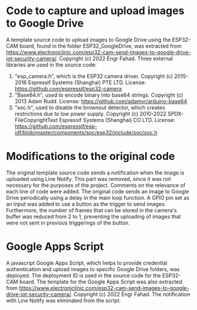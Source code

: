 # Code to capture and upload images to Google Drive
A template source code to upload images to Google Drive using the ESP32-CAM board, found in the folder ESP32_GoogleDrive, was extracted from https://www.electroniclinic.com/esp32-cam-send-images-to-google-drive-iot-security-camera/. Copyright (c) 2022 Engr Fahad.
Three external libraries are used in the source code:
1. "esp_camera.h", which is the ESP32 camera driver. Copyright (c) 2015-2016 Espressif Systems (Shanghai) PTE LTD. License: https://github.com/espressif/esp32-camera
2. "Base64.h", used to encode binary into base64 strings. Copyright (c) 2013 Adam Rudd. License: https://github.com/adamvr/arduino-base64 
3. "soc.h", used to disable the brownout detector, which creates restrictions due to low power supply. Copyright (c) 2010-2022 SPDX-FileCopyrightText Espressif Systems (Shanghai) CO LTD. License: https://github.com/espressif/esp-idf/blob/master/components/soc/esp32/include/soc/soc.h 

# Modifications to the original code
The original template source code sends a notification when the image is uploaded using Line Notify. This part was removed, since it was not necessary for the purposes of the project. Comments on the relevance of each line of code were added. The original code sends an image to Google Drive periodically using a delay in the main loop function. A GPIO pin set as an input was added to use a button as the trigger to send images. Furthermore, the number of frames that can be stored in the camera's buffer was reduced from 2 to 1, preventing the uploading of images that were not sent in previous triggerings of the button.

# Google Apps Script
A javascript Google Apps Script, which helps to provide credential authentication and upload images to specific Google Drive folders, was deployed. The deployment ID is used in the source code for the ESP32-CAM board. The template for the Google Apps Script was also extracted from https://www.electroniclinic.com/esp32-cam-send-images-to-google-drive-iot-security-camera/. Copyright (c) 2022 Engr Fahad. The notification with Line Notify was eliminated from the script.
